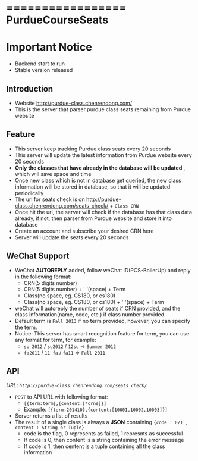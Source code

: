 =================
PurdueCourseSeats
=================


Important Notice
=================

- Backend start to run
- Stable version released


Introduction
-------------

- Website <http://purdue-class.chenrendong.com/>
- This is the server that parser purdue class seats remaining from Purdue website




Feature
-------

- This server keep tracking Purdue class seats every 20 seconds
- This server will update the latest information from Purdue website every 20 seconds
- **Only the classes that have already in the database will be updated** , which will save space and time
- Once new class which is not in database get queried, the new class information will be stored in database, so that it will be updated periodically
- The url for seats check is on <http://purdue-class.chenrendong.com/seats_check/> + `Class CRN`
- Once hit the url, the server will check if the database has that class data already, if not, then parser from Purdue website and store it into database
- Create an account and subscribe your desired CRN here
- Server will update the seats every 20 seconds


WeChat Support
--------------

- WeChat **AUTOREPLY** added, follow weChat ID(PCS-BoilerUp) and reply in the following format:
  * CRN(5 digits number)
  * CRN(5 digits number) + ' '(space) + Term
  * Class(no space, eg. CS180, or cs180)
  * Class(no space, eg. CS180, or cs180) + ' '(space) + Term
- weChat will autoreply the number of seats if CRN provided, and the class information(name, code, etc.) if class number provided.
- Default term is `Fall 2013` if no term provided, however, you can specify the term. 
- Notice: This server has smart recognition feature for term, you can use any format for term, for example:
  * `su 2012` / `su2012` / `12su` => `Summer 2012`
  * `fa2011` / `11 fa` / `fa11` => `Fall 2011`


API
-----

*URL: `http://purdue-class.chenrendong.com/seats_check/`*
- `POST` to API URL with following format:
  * `[{term:term},{content:[*crns]}]`
  * Example: `[{term:201410},{content:[10001,10002,10003]}]`
- Server returns a list of results
- The result of a single class is always a **JSON** containing `{code : 0/1 , content : String or Tuple}`
  * code is the flag, 0 represents as failed, 1 represnts as successful
  * If code is 0, then content is a string containing the error message
  * If code is 1, then centent is a tuple containing all the class information
